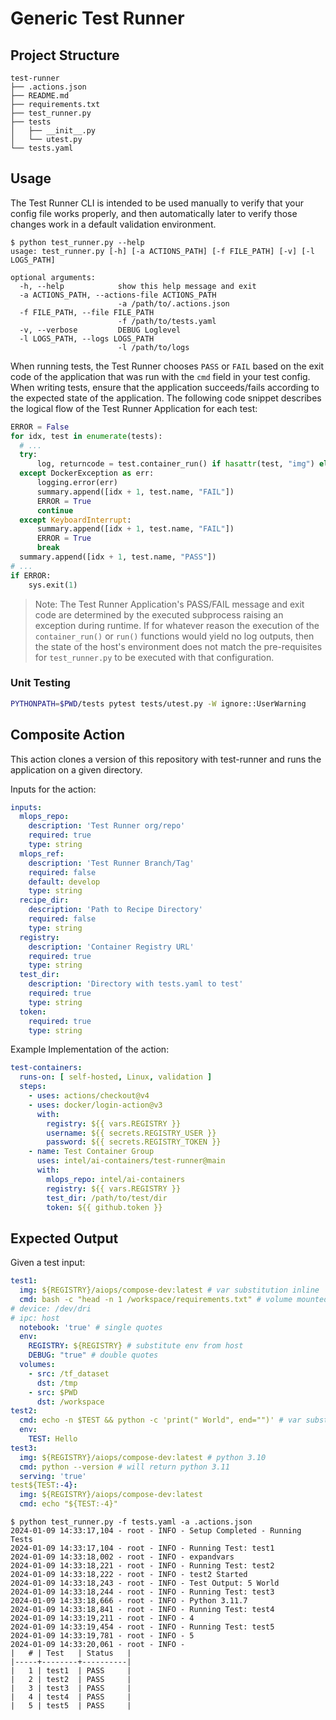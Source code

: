 # Generic Test Runner

## Project Structure

```text
test-runner
├── .actions.json
├── README.md
├── requirements.txt
├── test_runner.py
├── tests
│   ├── __init__.py
│   └── utest.py
└── tests.yaml
```

## Usage

The Test Runner CLI is intended to be used manually to verify that your config file works properly, and then automatically later to verify those changes work in a default validation environment.

```text
$ python test_runner.py --help
usage: test_runner.py [-h] [-a ACTIONS_PATH] [-f FILE_PATH] [-v] [-l LOGS_PATH]

optional arguments:
  -h, --help            show this help message and exit
  -a ACTIONS_PATH, --actions-file ACTIONS_PATH
                        -a /path/to/.actions.json
  -f FILE_PATH, --file FILE_PATH
                        -f /path/to/tests.yaml
  -v, --verbose         DEBUG Loglevel
  -l LOGS_PATH, --logs LOGS_PATH
                        -l /path/to/logs
```

When running tests, the Test Runner chooses `PASS` or `FAIL` based on the exit code of the application that was run with the `cmd` field in your test config. When writing tests, ensure that the application succeeds/fails according to the expected state of the application. The following code snippet describes the logical flow of the Test Runner Application for each test:

```python
ERROR = False
for idx, test in enumerate(tests):
  # ...
  try:
      log, returncode = test.container_run() if hasattr(test, "img") else test.run()
  except DockerException as err:
      logging.error(err)
      summary.append([idx + 1, test.name, "FAIL"])
      ERROR = True
      continue
  except KeyboardInterrupt:
      summary.append([idx + 1, test.name, "FAIL"])
      ERROR = True
      break
  summary.append([idx + 1, test.name, "PASS"])
# ...
if ERROR:
    sys.exit(1)
```

>Note: The Test Runner Application's PASS/FAIL message and exit code are determined by the executed subprocess raising an exception during runtime. If for whatever reason the execution of the `container_run()` or `run()` functions would yield no log outputs, then the state of the host's environment does not match the pre-requisites for `test_runner.py` to be executed with that configuration.

### Unit Testing

```bash
PYTHONPATH=$PWD/tests pytest tests/utest.py -W ignore::UserWarning
```

## Composite Action

This action clones a version of this repository with test-runner and runs the application on a given directory.

Inputs for the action:

```yaml
inputs:
  mlops_repo:
    description: 'Test Runner org/repo'
    required: true
    type: string
  mlops_ref:
    description: 'Test Runner Branch/Tag'
    required: false
    default: develop
    type: string
  recipe_dir:
    description: 'Path to Recipe Directory'
    required: false
    type: string
  registry:
    description: 'Container Registry URL'
    required: true
    type: string
  test_dir:
    description: 'Directory with tests.yaml to test'
    required: true
    type: string
  token:
    required: true
    type: string
```

Example Implementation of the action:

```yaml
test-containers:
  runs-on: [ self-hosted, Linux, validation ]
  steps:
    - uses: actions/checkout@v4
    - uses: docker/login-action@v3
      with:
        registry: ${{ vars.REGISTRY }}
        username: ${{ secrets.REGISTRY_USER }}
        password: ${{ secrets.REGISTRY_TOKEN }}
    - name: Test Container Group
      uses: intel/ai-containers/test-runner@main
      with:
        mlops_repo: intel/ai-containers
        registry: ${{ vars.REGISTRY }}
        test_dir: /path/to/test/dir
        token: ${{ github.token }}
```

## Expected Output

Given a test input:

```yaml
test1:
  img: ${REGISTRY}/aiops/compose-dev:latest # var substitution inline
  cmd: bash -c "head -n 1 /workspace/requirements.txt" # volume mounted file
# device: /dev/dri
# ipc: host
  notebook: 'true' # single quotes
  env:
    REGISTRY: ${REGISTRY} # substitute env from host
    DEBUG: "true" # double quotes
  volumes:
    - src: /tf_dataset
      dst: /tmp
    - src: $PWD
      dst: /workspace
test2:
  cmd: echo -n $TEST && python -c 'print(" World", end="")' # var substitution inline
  env:
    TEST: Hello
test3:
  img: ${REGISTRY}/aiops/compose-dev:latest # python 3.10
  cmd: python --version # will return python 3.11
  serving: 'true'
test${TEST:-4}:
  img: ${REGISTRY}/aiops/compose-dev:latest
  cmd: echo "${TEST:-4}"
```

```text
$ python test_runner.py -f tests.yaml -a .actions.json
2024-01-09 14:33:17,104 - root - INFO - Setup Completed - Running Tests
2024-01-09 14:33:17,104 - root - INFO - Running Test: test1
2024-01-09 14:33:18,002 - root - INFO - expandvars
2024-01-09 14:33:18,221 - root - INFO - Running Test: test2
2024-01-09 14:33:18,222 - root - INFO - test2 Started
2024-01-09 14:33:18,243 - root - INFO - Test Output: 5 World
2024-01-09 14:33:18,244 - root - INFO - Running Test: test3
2024-01-09 14:33:18,666 - root - INFO - Python 3.11.7
2024-01-09 14:33:18,841 - root - INFO - Running Test: test4
2024-01-09 14:33:19,211 - root - INFO - 4
2024-01-09 14:33:19,454 - root - INFO - Running Test: test5
2024-01-09 14:33:19,781 - root - INFO - 5
2024-01-09 14:33:20,061 - root - INFO -
|   # | Test   | Status   |
|-----+--------+----------|
|   1 | test1  | PASS     |
|   2 | test2  | PASS     |
|   3 | test3  | PASS     |
|   4 | test4  | PASS     |
|   5 | test5  | PASS     |
```
